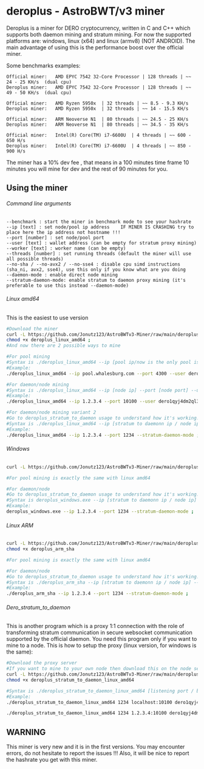 # deroplus - AstroBWT/v3 miner

Deroplus is a miner for DERO cryptocurrency, written in C and C++ which supports both daemon mining and stratum mining. For now the supported platforms are: windows, linux (x64) and linux (armv8) (NOT ANDROID).
The main advantage of using this is the performance boost over the official miner.

Some benchmarks examples:
````
Official miner:   AMD EPYC 7542 32-Core Processor | 128 threads | ~~ 24 - 25 KH/s  (dual cpu)
Deroplus miner:   AMD EPYC 7542 32-Core Processor | 128 threads | ~~ 49 - 50 KH/s  (dual cpu)

Official miner:   AMD Ryzen 5950x  | 32 threads | ~~ 8.5 - 9.3 KH/s
Deroplus miner:   AMD Ryzen 5950x  | 32 threads | ~~ 14 - 15.5 KH/s

Official miner:   ARM Neoverse N1  | 80 threads | ~~ 24.5 - 25 KH/s
Deroplus miner:   ARM Neoverse N1  | 80 threads | ~~ 34.5 - 35 KH/s

Official miner:   Intel(R) Core(TM) i7-6600U  | 4 threads | ~~ 600 - 650 H/s
Deroplus miner:   Intel(R) Core(TM) i7-6600U  | 4 threads | ~~ 850 - 900 H/s
````


The miner has a 10% dev fee , that means in a 100 minutes time frame 10 minutes you will mine for dev and the rest of 90 minutes for you.


## Using the miner
###### Command line arguments
````
--benchmark : start the miner in benchmark mode to see your hashrate
--ip [text] : set node/pool ip address    IF MINER IS CRASHING try to place here the ip address not hostname !!!
--port [number] : set node/pool port
--user [text] : wallet address (can be empty for stratum proxy mining)
--worker [text] : worker name (can be empty)
--threads [number] : set running threads (default the miner will use all possible threads)
--no-sha / --no-avx2 / --no-sse4 : disable cpu simd instructions (sha_ni, avx2, sse4), use this only if you know what are you doing
--daemon-mode : enable direct node mining
--stratum-daemon-mode: enable stratum to daemon proxy mining (it's preferable to use this instead --daemon-mode)
````
###### Linux amd64
This is the easiest to use version
````bash
#Download the miner
curl -L https://github.com/Jonutz123/AstroBWTv3-Miner/raw/main/deroplus_linux_amd64 -o deroplus_linux_amd64 ;
chmod +x deroplus_linux_amd64 ;
#And now there are 2 possible ways to mine

#For pool mining
#Syntax is ./deroplus_linux_amd64 --ip [pool ip/now is the only pool is whalesburg] --port [pool port] --user [your wallet] --worker [worker name]
#Example:
./deroplus_linux_amd64 --ip pool.whalesburg.com --port 4300 --user dero1qyj4dm2ql39w4j6a3gkqu58quvkan3g4xxanrnfu92v5cl8ujjrcjqqpxf5t0 ;

#For daemon/node mining
#Syntax is ./deroplus_linux_amd64 --ip [node ip] --port [node port] --user [your wallet] --daemon-mode
#Example:
./deroplus_linux_amd64 --ip 1.2.3.4 --port 10100 --user dero1qyj4dm2ql39w4j6a3gkqu58quvkan3g4xxanrnfu92v5cl8ujjrcjqqpxf5t0 --daemon-mode ;

#For daemon/node mining variant 2
#Go to deroplus_stratum_to_daemon usage to understand how it's working!!!
#Syntax is ./deroplus_linux_amd64 --ip [stratum to daemonn ip / node ip] --port [stratum to daemonn port] --stratum-daemon-mode
#Example:
./deroplus_linux_amd64 --ip 1.2.3.4 --port 1234 --stratum-daemon-mode ;
````

###### Windows
````bash
curl -L https://github.com/Jonutz123/AstroBWTv3-Miner/raw/main/deroplus_windows.exe -o deroplus_windows.exe ;

#For pool mining is exactly the same with linux amd64

#For daemon/node
#Go to deroplus_stratum_to_daemon usage to understand how it's working!!!
#Syntax is deroplus_windows.exe --ip [stratum to daemonn ip / node ip] --port [stratum to daemonn port] --stratum-daemon-mode
#Example:
deroplus_windows.exe --ip 1.2.3.4 --port 1234 --stratum-daemon-mode ;
````

###### Linux ARM
````bash
curl -L https://github.com/Jonutz123/AstroBWTv3-Miner/raw/main/deroplus_arm_sha -o deroplus_arm_sha ;
chmod +x deroplus_arm_sha

#For pool mining is exactly the same with linux amd64

#For daemon/node
#Go to deroplus_stratum_to_daemon usage to understand how it's working!!!
#Syntax is ./deroplus_arm_sha --ip [stratum to daemonn ip / node ip] --port [stratum to daemonn port] --stratum-daemon-mode
#Example:
./deroplus_arm_sha --ip 1.2.3.4 --port 1234 --stratum-daemon-mode ;
````

###### Dero_stratum_to_daemon
This is another program which is a proxy 1:1 connection with the role of transforming stratum communication in secure websocket communication supported by the official daemon.
You need this program only if you want to mine to a node.
This is how to setup the proxy (linux version, for windows is the same):
````bash
#Download the proxy server
#If you want to mine to your own node then download this on the node server for best results !!!
curl -L https://github.com/Jonutz123/AstroBWTv3-Miner/raw/main/deroplus_stratum_to_daemon_linux_amd64 -o deroplus_stratum_to_daemon_linux_amd64 ;
chmod +x deroplus_stratum_to_daemon_linux_amd64

#Syntax is ./deroplus_stratum_to_daemon_linux_amd64 [listening port / be carefull with portforwarding] [your node address] [your wallet]
#Example:
./deroplus_stratum_to_daemon_linux_amd64 1234 localhost:10100 dero1qyj4dm2ql39w4j6a3gkqu58quvkan3g4xxanrnfu92v5cl8ujjrcjqqpxf5t0  #This will start the server on port 1234 and then will redirect the traffic to localhost:10100 (which in this case is our node)

./deroplus_stratum_to_daemon_linux_amd64 1234 1.2.3.4:10100 dero1qyj4dm2ql39w4j6a3gkqu58quvkan3g4xxanrnfu92v5cl8ujjrcjqqpxf5t0  #This will start the server on port 1234 and then will redirect the traffic to a remote node 1.2.3.4:10100
````

## WARNING
This miner is very new and it is in the first versions. You may encounter errors, do not hesitate to report the issues !!!
Also, it will be nice to report the hashrate you get with this miner.
